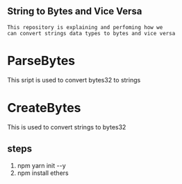 ## String to Bytes and Vice Versa

    This repository is explaining and perfoming how we
    can convert strings data types to bytes and vice versa

# ParseBytes

This sript is used to convert bytes32 to strings

# CreateBytes

This is used to convert strings to bytes32

## steps

1. npm yarn init --y
2. npm install ethers
